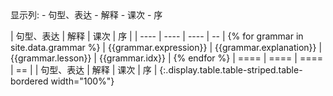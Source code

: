 <div>
显示列:
- <a class="toggle-vis" data-column="0">句型、表达</a>
- <a class="toggle-vis" data-column="1">解释</a>
- <a class="toggle-vis" data-column="2">课次</a>
- <a class="toggle-vis" data-column="3">序</a>
</div>

| 句型、表达             | 解释                    | 课次               | 序              |
| ----                   | ----                    | ----               | --              | {% for grammar in site.data.grammar %}
| {{grammar.expression}} | {{grammar.explanation}} | {{grammar.lesson}} | {{grammar.idx}} | {% endfor %}
| ====                   | ====                    | ====               | ==              |
| 句型、表达             | 解释                    | 课次               | 序              |
{:.display.table.table-striped.table-bordered width="100%"}

<script>
$(document).ready(function() {
  $('a.toggle-vis').on('click', function(e) {
    e.preventDefault();
    var column = table.column( $(this).attr('data-column') );
    column.visible(!column.visible());
  });
  function inittable() {
    table.column(3).visible(false);
    table
      .order( [3, 'asc'] )
      .draw();
  }
  setTimeout(inittable, 300);
  $('table tbody tr td:nth-child(1)')
  .each(function() {
    $(this).addClass('japan');
  });
  $('table tbody tr td:nth-child(2)')
  .each(function() {
    $(this).html($(this).html().replace(/\\n/g, "<br />"));
  });
});
</script>
